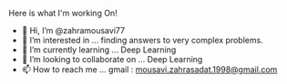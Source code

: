 Here is what I'm working On!




- 👋 Hi, I’m @zahramousavi77
- 👀 I’m interested in ... finding answers to very complex problems.
- 🌱 I’m currently learning ... Deep Learning
- 💞️ I’m looking to collaborate on ... Deep Learning
- 📫 How to reach me ... gmail : mousavi.zahrasadat.1998@gmail.com

<!---
zahramousavi77/zahramousavi77 is a ✨ special ✨ repository because its `README.md` (this file) appears on your GitHub profile.
You can click the Preview link to take a look at your changes.
--->
